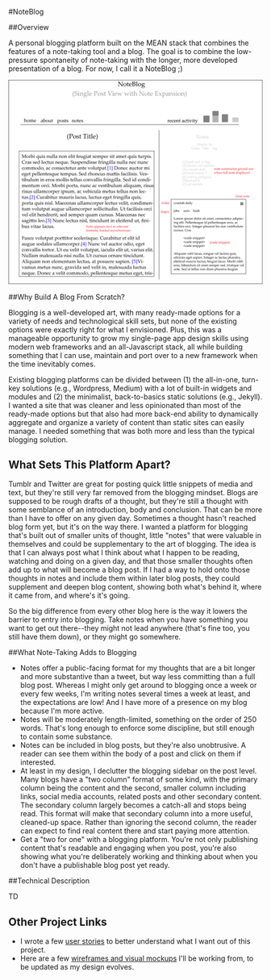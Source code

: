 #NoteBlog

##Overview

A personal blogging platform built on the MEAN stack that combines the features
of a note-taking tool and a blog. The goal is to combine the low-pressure
spontaneity of note-taking with the longer, more developed presentation of a
blog.  For now, I call it a NoteBlog ;)

![Blog Front Page](./docs/mockups/ShowPostNoteFocus.png)

##Why Build A Blog From Scratch?

Blogging is a well-developed art, with many ready-made options for a variety of
needs and technological skill sets, but none of the existing options were
exactly right for what I envisioned.  Plus, this was a manageable opportunity to
grow my single-page app design skills using modern web frameworks and an
all-Javascript stack, all while building something that I can use, maintain and
port over to a new framework when the time inevitably comes.

Existing blogging platforms can be divided between (1) the all-in-one, turn-key
solutions (e.g., Wordpress, Medium) with a lot of built-in widgets and modules and (2)
the minimalist, back-to-basics static solutions (e.g., Jekyll). I wanted a
site that was cleaner and less opinionated than most of the ready-made options
but that also had more back-end ability to dynamically aggregate and organize a variety of content
than static sites can easily manage.  I needed something that was both more and
less than the typical blogging solution.

## What Sets This Platform Apart?

Tumblr and Twitter are great for posting quick little snippets of media and text, but
they're still very far removed from the blogging mindset.  Blogs are supposed to
be rough drafts of a thought, but they're still a thought with some semblance of
an introduction, body and conclusion.  That can be more than I have to offer on
any given day.  Sometimes a thought hasn't reached blog 
form yet, but it's on the way there.  I wanted a platform for blogging that's
built out of smaller units of thought, little "notes" that were valuable in
themselves and could be supplementary to the art of blogging. The idea is that I
can always post what I think about what I happen to be reading, watching and
doing on a given day, and that those smaller thoughts often add up to what will
become a blog post.  If I had a way to hold onto those thoughts in notes and include them within later blog posts, they
could supplement and deepen blog content, showing both what's behind it, where
it came from, and where's it's going.

So the big difference from every other blog here is the way it lowers the
barrier to entry into blogging.  Take notes when you have something you want to
get out there--they might not lead anywhere (that's fine too, you still have them down), or they might go somewhere.

##What Note-Taking Adds to Blogging

* Notes offer a public-facing format for my thoughts that are a bit longer and more substantive than a tweet, but way less committing than a full blog post.  Whereas I might only get around to blogging once a week or every few weeks, I'm writing notes several times a week at least, and the expectations are low! And I have more of a presence on my blog because I'm more active.
* Notes  will be moderately length-limited, something on the order of 250 words.  That's long enough to enforce some discipline, but still enough to contain some substance.
* Notes can be included in blog posts, but they're also unobtrusive.  A reader
  can see them within the body of a post and click on them if interested.
* At least in my design, I declutter the blogging sidebar on the post level.  Many blogs have a "two column" format of some
kind, with the primary column being the content and the second, smaller column 
including links, social media accounts, related posts and other secondary
content.  The secondary column largely becomes a catch-all and stops being read. This format will make that secondary column into a more useful,
cleaned-up space. Rather than ignoring the second column, the reader can expect to find real content there and start paying more attention.
* Get a "two for one" with a blogging platform. You're not only publishing
  content that's readable and engaging when you post, you're also showing what you're
deliberately working and thinking about when you don't have a publishable blog
post yet ready.


##Technical Description

TD

## Other Project Links
* I wrote a few [user stories](./docs/UserStories.md) to better understand what I want out of this project.
* Here are a few [wireframes and visual mockups](./docs/Wireframes.md) I'll be
  working from, to be updated as my design evolves.
